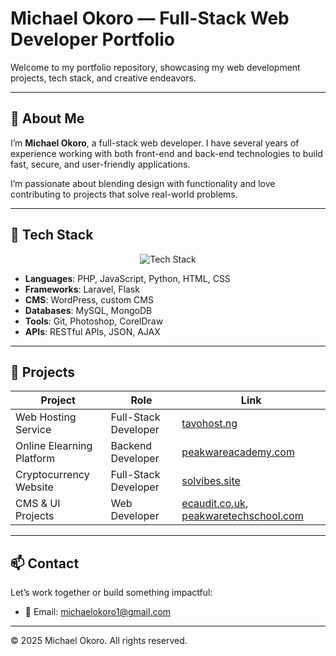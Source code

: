 # Michael Okoro — Full-Stack Web Developer Portfolio


Welcome to my portfolio repository, showcasing my web development projects, tech stack, and creative endeavors.

---

## 👤 About Me

I’m **Michael Okoro**, a full-stack web developer. I have several years of experience working with both front-end and back-end technologies to build fast, secure, and user-friendly applications.

I’m passionate about blending design with functionality and love contributing to projects that solve real-world problems.

---


## 🧠 Tech Stack

<div align="center">
  <img src="https://skillicons.dev/icons?i=php,laravel,js,python,html,css,mysql,git" alt="Tech Stack" />
</div>

- **Languages**: PHP, JavaScript, Python, HTML, CSS
- **Frameworks**: Laravel, Flask
- **CMS**: WordPress, custom CMS
- **Databases**: MySQL, MongoDB
- **Tools**: Git, Photoshop, CorelDraw
- **APIs**: RESTful APIs, JSON, AJAX

---

## 📁 Projects

| Project | Role | Link |
|--------|------|------|
| Web Hosting Service | Full-Stack Developer | [tavohost.ng](http://www.tavohost.ng) |
| Online Elearning Platform | Backend Developer | [peakwareacademy.com](http://www.peakwareacademy.com) |
| Cryptocurrency Website | Full-Stack Developer | [solvibes.site](http://www.solvibes.site) |
| CMS & UI Projects | Web Developer | [ecaudit.co.uk](http://www.ecaudit.co.uk), [peakwaretechschool.com](http://www.peakwaretechschool.com) |

---



## 📫 Contact

Let’s work together or build something impactful:

- 📧 Email: [michaelokoro1@gmail.com](mailto:michaelokoro1@gmail.com)

---



© 2025 Michael Okoro. All rights reserved.
